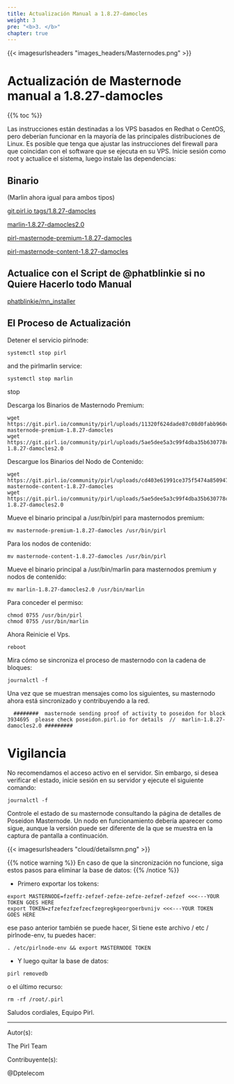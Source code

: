 ```yaml
---
title: Actualización Manual a 1.8.27-damocles
weight: 3
pre: "<b>3. </b>"
chapter: true
---
```


{{< imagesurlsheaders "images_headers/Masternodes.png" >}}

# Actualización de Masternode manual a 1.8.27-damocles

{{% toc %}}

Las instrucciones están destinadas a los VPS basados en Redhat o CentOS, pero deberían funcionar en la mayoría de las principales distribuciones de Linux.
Es posible que tenga que ajustar las instrucciones del firewall para que coincidan con el software que se ejecuta en su VPS.
Inicie sesión como root y actualice el sistema, luego instale las dependencias:

## Binario

(Marlin ahora igual para ambos tipos)

[git.pirl.io tags/1.8.27-damocles](https://git.pirl.io/community/pirl/tags/1.8.27-damocles)

[marlin-1.8.27-damocles2.0](https://git.pirl.io/community/pirl/uploads/5ae5dee5a3c99f4dba35b630778c1fd1/marlin-1.8.27-damocles2.0)

[pirl-masternode-premium-1.8.27-damocles](https://git.pirl.io/community/pirl/uploads/11320f624dade87c08d0fabb960cebca/pirl-masternode-premium-1.8.27-damocles)

[pirl-masternode-content-1.8.27-damocles](https://git.pirl.io/community/pirl/uploads/cd403e61991ce375f5474a8509472572/pirl-masternode-content-1.8.27-damocles)

## Actualice con el Script de @phatblinkie si no Quiere Hacerlo todo Manual

[phatblinkie/mn_installer](https://github.com/phatblinkie/mn_installer)

## El Proceso de Actualización

Detener el servicio pirlnode:

```
systemctl stop pirl
```

and  the pirlmarlin service:

```
systemctl stop marlin
```

stop

Descarga los Binarios de Masternodo Premium:

```
wget https://git.pirl.io/community/pirl/uploads/11320f624dade87c08d0fabb960cebca/pirl-masternode-premium-1.8.27-damocles
wget https://git.pirl.io/community/pirl/uploads/5ae5dee5a3c99f4dba35b630778c1fd1/marlin-1.8.27-damocles2.0
```

Descargue los Binarios del Nodo de Contenido:

```
wget https://git.pirl.io/community/pirl/uploads/cd403e61991ce375f5474a8509472572/pirl-masternode-content-1.8.27-damocles
wget https://git.pirl.io/community/pirl/uploads/5ae5dee5a3c99f4dba35b630778c1fd1/marlin-1.8.27-damocles2.0
```

Mueve el binario principal a /usr/bin/pirl para masternodos premium:

```
mv masternode-premium-1.8.27-damocles /usr/bin/pirl
```

Para los nodos de contenido:
```
mv masternode-content-1.8.27-damocles /usr/bin/pirl
```

Mueve el binario principal a /usr/bin/marlin  para masternodos premium y nodos de contenido:  

```
mv marlin-1.8.27-damocles2.0 /usr/bin/marlin
```

Para conceder el permiso:

```
chmod 0755 /usr/bin/pirl
chmod 0755 /usr/bin/marlin
```

Ahora Reinicie el Vps.

```
reboot
```

Mira cómo se sincroniza el proceso de masternodo con la cadena de bloques:

```
journalctl -f
```

Una vez que se muestran mensajes como los siguientes, su masternodo ahora está sincronizado y contribuyendo a la red.

```
  ########  masternode sending proof of activity to poseidon for block  3934695  please check poseidon.pirl.io for details  //  marlin-1.8.27-damocles2.0 #########
```

# Vigilancia

No recomendamos el acceso activo en el servidor. Sin embargo, si desea verificar el estado, inicie sesión en su servidor y ejecute el siguiente comando:

```
journalctl -f
```

Controle el estado de su masternode consultando la página de detalles de Poseidon Masternode. Un nodo en funcionamiento debería aparecer como sigue, aunque la versión puede ser diferente de la que se muestra en la captura de pantalla a continuación.

{{< imagesurlsheaders "cloud/detailsmn.png" >}}

{{% notice warning %}}
En caso de que la sincronización no funcione, siga estos pasos para eliminar la base de datos:
{{% /notice %}}

- Primero exportar los tokens:

```
export MASTERNODE=fzeffz-zefzef-zefze-zefze-zefzef-zefzef <<<---YOUR TOKEN GOES HERE
export TOKEN=zfzefezfzefzecfzegregkgeorgoerbvnijv <<<---YOUR TOKEN GOES HERE
```

ese paso anterior también se puede hacer,
Si tiene este archivo / etc / pirlnode-env,
tu puedes hacer:  

```
. /etc/pirlnode-env && export MASTERNODE TOKEN
```

- Y luego quitar la base de datos:  

```
pirl removedb
```

o el último recurso:  

```
rm -rf /root/.pirl
```

Saludos cordiales,
Equipo Pirl.  

---
Autor(s):

The Pirl Team

Contribuyente(s):

@Dptelecom
